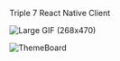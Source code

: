 Triple 7 React Native Client

![Large GIF (268x470)](https://user-images.githubusercontent.com/32720508/86063188-3c553580-ba62-11ea-8f37-8dfe7efc9418.gif)


![ThemeBoard](https://user-images.githubusercontent.com/32720508/86063261-69a1e380-ba62-11ea-831b-895d17ef1bce.png)
